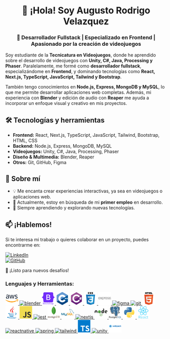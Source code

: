 <h1 align="center">👋 ¡Hola! Soy Augusto Rodrigo Velazquez</h1>
<h3 align="center">🚀 Desarrollador Fullstack | Especializado en Frontend | Apasionado por la creación de videojuegos</h3>
<p>
  Soy estudiante de la <strong>Tecnicatura en Videojuegos</strong>, donde he aprendido sobre el desarrollo de videojuegos con 
  <strong>Unity, C#, Java, Processing y Phaser</strong>. Paralelamente, me formé como <strong>desarrollador fullstack</strong>, 
  especializándome en <strong>Frontend</strong>, y dominando tecnologías como 
  <strong>React, Next.js, TypeScript, JavaScript, Tailwind y Bootstrap</strong>.
</p>

<p>
  También tengo conocimientos en <strong>Node.js, Express, MongoDB y MySQL</strong>, lo que me permite desarrollar aplicaciones web completas. 
  Además, mi experiencia con <strong>Blender</strong> y edición de audio con <strong>Reaper</strong> me ayuda a incorporar un enfoque visual y 
  creativo en mis proyectos.
</p>

<h2>🛠️ Tecnologías y herramientas</h2>

<ul>
  <li><strong>Frontend:</strong> React, Next.js, TypeScript, JavaScript, Tailwind, Bootstrap, HTML, CSS</li>
  <li><strong>Backend:</strong> Node.js, Express, MongoDB, MySQL</li>
  <li><strong>Videojuegos:</strong> Unity, C#, Java, Processing, Phaser</li>
  <li><strong>Diseño & Multimedia:</strong> Blender, Reaper</li>
  <li><strong>Otros:</strong> Git, GitHub, Figma</li>
</ul>

<h2>📌 Sobre mí</h2>

<ul>
  <li>💡 Me encanta crear experiencias interactivas, ya sea en videojuegos o aplicaciones web.</li>
  <li>🌱 Actualmente, estoy en búsqueda de mi <strong>primer empleo</strong> en desarrollo.</li>
  <li>🎯 Siempre aprendiendo y explorando nuevas tecnologías.</li>
</ul>

<h2>📫 ¡Hablemos!</h2>

<p>Si te interesa mi trabajo o quieres colaborar en un proyecto, puedes encontrarme en:</p>

<p>
  <a href="https://www.linkedin.com/in/augusto-rodrigo-velazquez/" target="_blank">
    <img src="https://img.shields.io/badge/LinkedIn-Augusto-blue?style=flat&logo=linkedin" alt="LinkedIn">
  </a>
  <br>
  <a href="https://github.com/salvavelazquez" target="_blank">
    <img src="https://img.shields.io/badge/GitHub-Augusto-black?style=flat&logo=github" alt="GitHub">
  </a>
</p>

<p>🚀 ¡Listo para nuevos desafíos!</p>

<h3 align="left">Lenguajes y Herramientas:</h3>
<p align="left"> <a href="https://aws.amazon.com" target="_blank" rel="noreferrer"> <img src="https://raw.githubusercontent.com/devicons/devicon/master/icons/amazonwebservices/amazonwebservices-original-wordmark.svg" alt="aws" width="40" height="40"/> </a> <a href="https://www.blender.org/" target="_blank" rel="noreferrer"> <img src="https://download.blender.org/branding/community/blender_community_badge_white.svg" alt="blender" width="40" height="40"/> </a> <a href="https://getbootstrap.com" target="_blank" rel="noreferrer"> <img src="https://raw.githubusercontent.com/devicons/devicon/master/icons/bootstrap/bootstrap-plain-wordmark.svg" alt="bootstrap" width="40" height="40"/> </a> <a href="https://www.w3schools.com/cpp/" target="_blank" rel="noreferrer"> <img src="https://raw.githubusercontent.com/devicons/devicon/master/icons/cplusplus/cplusplus-original.svg" alt="cplusplus" width="40" height="40"/> </a> <a href="https://www.w3schools.com/cs/" target="_blank" rel="noreferrer"> <img src="https://raw.githubusercontent.com/devicons/devicon/master/icons/csharp/csharp-original.svg" alt="csharp" width="40" height="40"/> </a> <a href="https://www.w3schools.com/css/" target="_blank" rel="noreferrer"> <img src="https://raw.githubusercontent.com/devicons/devicon/master/icons/css3/css3-original-wordmark.svg" alt="css3" width="40" height="40"/> </a> <a href="https://expressjs.com" target="_blank" rel="noreferrer"> <img src="https://raw.githubusercontent.com/devicons/devicon/master/icons/express/express-original-wordmark.svg" alt="express" width="40" height="40"/> </a> <a href="https://www.figma.com/" target="_blank" rel="noreferrer"> <img src="https://www.vectorlogo.zone/logos/figma/figma-icon.svg" alt="figma" width="40" height="40"/> </a> <a href="https://git-scm.com/" target="_blank" rel="noreferrer"> <img src="https://www.vectorlogo.zone/logos/git-scm/git-scm-icon.svg" alt="git" width="40" height="40"/> </a> <a href="https://www.w3.org/html/" target="_blank" rel="noreferrer"> <img src="https://raw.githubusercontent.com/devicons/devicon/master/icons/html5/html5-original-wordmark.svg" alt="html5" width="40" height="40"/> </a> <a href="https://www.java.com" target="_blank" rel="noreferrer"> <img src="https://raw.githubusercontent.com/devicons/devicon/master/icons/java/java-original.svg" alt="java" width="40" height="40"/> </a> <a href="https://developer.mozilla.org/en-US/docs/Web/JavaScript" target="_blank" rel="noreferrer"> <img src="https://raw.githubusercontent.com/devicons/devicon/master/icons/javascript/javascript-original.svg" alt="javascript" width="40" height="40"/> </a> <a href="https://jestjs.io" target="_blank" rel="noreferrer"> <img src="https://www.vectorlogo.zone/logos/jestjsio/jestjsio-icon.svg" alt="jest" width="40" height="40"/> </a> <a href="https://www.mongodb.com/" target="_blank" rel="noreferrer"> <img src="https://raw.githubusercontent.com/devicons/devicon/master/icons/mongodb/mongodb-original-wordmark.svg" alt="mongodb" width="40" height="40"/> </a> <a href="https://www.mysql.com/" target="_blank" rel="noreferrer"> <img src="https://raw.githubusercontent.com/devicons/devicon/master/icons/mysql/mysql-original-wordmark.svg" alt="mysql" width="40" height="40"/> </a> <a href="https://nestjs.com/" target="_blank" rel="noreferrer"> </a> <a href="https://nextjs.org/" target="_blank" rel="noreferrer"> <img src="https://cdn.worldvectorlogo.com/logos/nextjs-2.svg" alt="nextjs" width="40" height="40"/> </a> <a href="https://nodejs.org" target="_blank" rel="noreferrer"> <img src="https://raw.githubusercontent.com/devicons/devicon/master/icons/nodejs/nodejs-original-wordmark.svg" alt="nodejs" width="40" height="40"/> </a> <a href="https://www.postgresql.org" target="_blank" rel="noreferrer"> <img src="https://raw.githubusercontent.com/devicons/devicon/master/icons/postgresql/postgresql-original-wordmark.svg" alt="postgresql" width="40" height="40"/> </a> <a href="https://www.python.org" target="_blank" rel="noreferrer"> <img src="https://raw.githubusercontent.com/devicons/devicon/master/icons/python/python-original.svg" alt="python" width="40" height="40"/> </a> <a href="https://reactjs.org/" target="_blank" rel="noreferrer"> <img src="https://raw.githubusercontent.com/devicons/devicon/master/icons/react/react-original-wordmark.svg" alt="react" width="40" height="40"/> </a> <a href="https://reactnative.dev/" target="_blank" rel="noreferrer"> <img src="https://reactnative.dev/img/header_logo.svg" alt="reactnative" width="40" height="40"/> </a> <a href="https://spring.io/" target="_blank" rel="noreferrer"> <img src="https://www.vectorlogo.zone/logos/springio/springio-icon.svg" alt="spring" width="40" height="40"/> </a> <a href="https://tailwindcss.com/" target="_blank" rel="noreferrer"> <img src="https://www.vectorlogo.zone/logos/tailwindcss/tailwindcss-icon.svg" alt="tailwind" width="40" height="40"/> </a> <a href="https://www.typescriptlang.org/" target="_blank" rel="noreferrer"> <img src="https://raw.githubusercontent.com/devicons/devicon/master/icons/typescript/typescript-original.svg" alt="typescript" width="40" height="40"/> </a> <a href="https://unity.com/" target="_blank" rel="noreferrer"> <img src="https://www.vectorlogo.zone/logos/unity3d/unity3d-icon.svg" alt="unity" width="40" height="40"/> </a> <a href="https://webpack.js.org" target="_blank" rel="noreferrer"> <img src="https://raw.githubusercontent.com/devicons/devicon/d00d0969292a6569d45b06d3f350f463a0107b0d/icons/webpack/webpack-original-wordmark.svg" alt="webpack" width="40" height="40"/> </a> </p>
